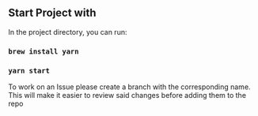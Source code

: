 ## Start Project with

In the project directory, you can run:

### `brew install yarn`
### `yarn start`



To work on an Issue please create a branch with the corresponding name.
This will make it easier to review said changes before adding them to the repo
